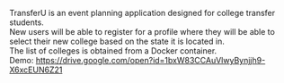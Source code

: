 TransferU is an event planning application designed for college transfer students.
<br/>
New users will be able to register for a profile where they will be able to select their new college based on the state it is located in.
<br />
The list of colleges is obtained from a Docker container.
<br>
Demo: https://drive.google.com/open?id=1bxW83CCAuVlwyBynjjh9-X6xcEUN6Z21